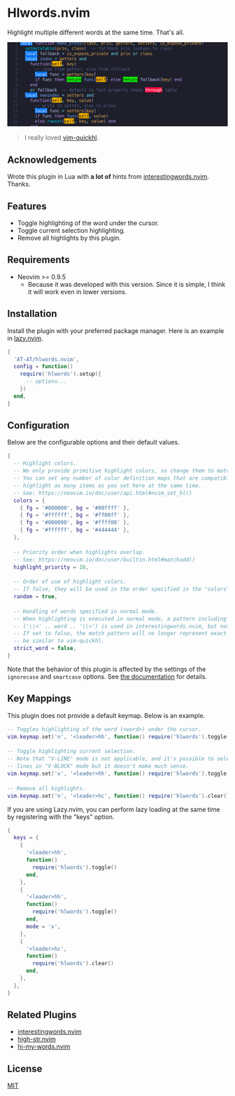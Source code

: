 # Hlwords.nvim

Highlight multiple different words at the same time. That's all.

![Highlighting Sample](sample.png)

> I really loved [vim-quickhl](https://github.com/t9md/vim-quickhl).  

## Acknowledgements

Wrote this plugin in Lua with **a lot of** hints from [interestingwords.nvim](https://github.com/Mr-LLLLL/interestingwords.nvim).  
Thanks.

## Features

- Toggle highlighting of the word under the cursor.
- Toggle current selection highlighting.
- Remove all highlights by this plugin.

## Requirements

- Neovim >= 0.9.5
  - Because it was developed with this version. Since it is simple, I think it will work even in lower versions.

## Installation

Install the plugin with your preferred package manager. Here is an example in [lazy.nvim](https://github.com/folke/lazy.nvim).  
```lua
{
  'AT-AT/hlwords.nvim',
  config = function()
    require('hlwords').setup({
      -- options...
    })
  end,
}
```

## Configuration

Below are the configurable options and their default values.
```lua
{
  -- Highlight colors.
  -- We only provide primitive highlight colors, so change them to match your colorscheme.
  -- You can set any number of color definition maps that are compatible with nvim_set_hl(), and can
  -- highlight as many items as you set here at the same time.
  -- See: https://neovim.io/doc/user/api.html#nvim_set_hl()
  colors = {
    { fg = '#000000', bg = '#00ffff' },
    { fg = '#ffffff', bg = '#ff00ff' },
    { fg = '#000000', bg = '#ffff00' },
    { fg = '#ffffff', bg = '#444444' },
  },

  -- Priority order when highlights overlap.
  -- See: https://neovim.io/doc/user/builtin.html#matchadd()
  highlight_priority = 10,

  -- Order of use of highlight colors.
  -- If false, they will be used in the order specified in the "colors" option.
  random = true,

  -- Handling of words specified in normal mode.
  -- When highlighting is executed in normal mode, a pattern including word boundaries
  -- ('\\<' .. word .. '\\>') is used in interestingwords.nvim, but not in vim-quickhl.
  -- If set to false, the match pattern will no longer represent exact words, so the behavior will
  -- be similar to vim-quickhl.
  strict_word = false,
}
```

Note that the behavior of this plugin is affected by the settings of the `ignorecase`  and `smartcase` options. See [the documentation](doc/hlwords-nvim.txt) for details.

## Key Mappings

This plugin does not provide a default keymap. Below is an example.
```lua
-- Toggles highlighting of the word (<word>) under the cursor.
vim.keymap.set('n', '<leader>hh', function() require('hlwords').toggle() end)

-- Toggle highlighting current selection.
-- Note that "V-LINE" mode is not applicable, and it's possible to select a range spanning multiple
-- lines in "V-BLOCK" mode but it doesn't make much sense.
vim.keymap.set('x', '<leader>hh', function() require('hlwords').toggle() end)

-- Remove all highlights.
vim.keymap.set('n', '<leader>hc', function() require('hlwords').clear() end)
```

If you are using Lazy.nvim, you can perform lazy loading at the same time by registering with the "keys" option.
```lua
{
  keys = {
    {
      '<leader>hh',
      function()
        require('hlwords').toggle()
      end,
    },
    {
      '<leader>hh',
      function()
        require('hlwords').toggle()
      end,
      mode = 'x',
    },
    {
      '<leader>hc',
      function()
        require('hlwords').clear()
      end,
    },
  },
}
```

## Related Plugins

- [interestingwords.nvim](https://github.com/Mr-LLLLL/interestingwords.nvim)
- [high-str.nvim](https://github.com/pocco81/high-str.nvim)
- [hi-my-words.nvim](https://github.com/dvoytik/hi-my-words.nvim)

## License

[MIT](LICENSE)

